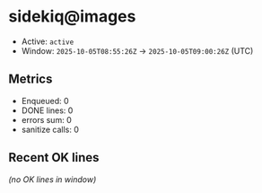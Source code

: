 # sidekiq@images

- Active: `active`
- Window: `2025-10-05T08:55:26Z` → `2025-10-05T09:00:26Z` (UTC)

## Metrics
- Enqueued: 0
- DONE lines: 0
- errors sum: 0
- sanitize calls: 0

## Recent OK lines
_(no OK lines in window)_
